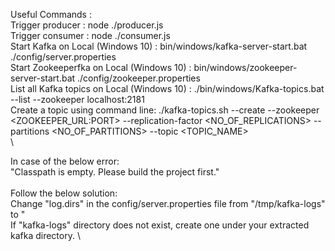 Useful Commands : \
Trigger producer : node ./producer.js \
Trigger consumer : node ./consumer.js \
Start Kafka on Local (Windows 10) : bin/windows/kafka-server-start.bat ./config/server.properties \
Start Zookeeperfka on Local (Windows 10) : bin/windows/zookeeper-server-start.bat ./config/zookeeper.properties \
List all Kafka topics on Local (Windows 10) : ./bin/windows/Kafka-topics.bat --list --zookeeper localhost:2181 \
Create a topic using command line: ./kafka-topics.sh --create --zookeeper <ZOOKEEPER_URL:PORT> --replication-factor <NO_OF_REPLICATIONS> --partitions <NO_OF_PARTITIONS> --topic <TOPIC_NAME> \
\


In case of the below error: \
"Classpath is empty. Please build the project first." \
\
Follow the below solution: \
Change "log.dirs" in the config/server.properties file from "/tmp/kafka-logs" to "<COMPLETE PATH TO YOUR KAFKA-LOGS DIRECTORY> \
If "kafka-logs" directory does not exist, create one under your extracted kafka directory. \

